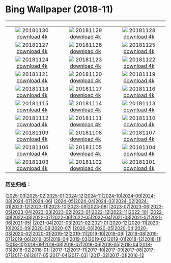 # Bing Wallpaper (2018-11)
**************
| | | |
| :----: | :----: | :----: |
| ![](https://www.bing.com/az/hprichbg/rb/KilchurnSky_EN-US9115024751_1920x1080.jpg) 20181130 [download 4k](https://www.bing.com/az/hprichbg/rb/KilchurnSky_EN-US9115024751_UHD.jpg) | ![](https://www.bing.com/az/hprichbg/rb/FrankfurtXmas_EN-US9289866662_1920x1080.jpg) 20181129 [download 4k](https://www.bing.com/az/hprichbg/rb/FrankfurtXmas_EN-US9289866662_UHD.jpg) | ![](https://www.bing.com/th?id=OHR.RCTree_EN-US13777936889_1920x1080.jpg) 20181128 [download 4k](https://www.bing.com/th?id=OHR.RCTree_EN-US13777936889_UHD.jpg) |
| ![](https://www.bing.com/az/hprichbg/rb/FoxMolt_EN-US11584363178_1920x1080.jpg) 20181127 [download 4k](https://www.bing.com/az/hprichbg/rb/FoxMolt_EN-US11584363178_UHD.jpg) | ![](https://www.bing.com/az/hprichbg/rb/AliceCentralPark_EN-US9031006021_1920x1080.jpg) 20181126 [download 4k](https://www.bing.com/az/hprichbg/rb/AliceCentralPark_EN-US9031006021_UHD.jpg) | ![](https://www.bing.com/az/hprichbg/rb/VarennaSnow_EN-US8379460546_1920x1080.jpg) 20181125 [download 4k](https://www.bing.com/az/hprichbg/rb/VarennaSnow_EN-US8379460546_UHD.jpg) |
| ![](https://www.bing.com/az/hprichbg/rb/DarwinOrigin_EN-US14530151991_1920x1080.jpg) 20181124 [download 4k](https://www.bing.com/az/hprichbg/rb/DarwinOrigin_EN-US14530151991_UHD.jpg) | ![](https://www.bing.com/az/hprichbg/rb/ShoppersReflected_EN-US10998166854_1920x1080.jpg) 20181123 [download 4k](https://www.bing.com/az/hprichbg/rb/ShoppersReflected_EN-US10998166854_UHD.jpg) | ![](https://www.bing.com/az/hprichbg/rb/TomTurkey_EN-US7913806283_1920x1080.jpg) 20181122 [download 4k](https://www.bing.com/az/hprichbg/rb/TomTurkey_EN-US7913806283_UHD.jpg) |
| ![](https://www.bing.com/az/hprichbg/rb/AmateurNight_EN-US10748086103_1920x1080.jpg) 20181121 [download 4k](https://www.bing.com/az/hprichbg/rb/AmateurNight_EN-US10748086103_UHD.jpg) | ![](https://www.bing.com/az/hprichbg/rb/TDPflamingos_EN-US9923017546_1920x1080.jpg) 20181120 [download 4k](https://www.bing.com/az/hprichbg/rb/TDPflamingos_EN-US9923017546_UHD.jpg) | ![](https://www.bing.com/az/hprichbg/rb/NarrowsZion_EN-US8919763491_1920x1080.jpg) 20181119 [download 4k](https://www.bing.com/az/hprichbg/rb/NarrowsZion_EN-US8919763491_UHD.jpg) |
| ![](https://www.bing.com/az/hprichbg/rb/GeorgiaAquarium_EN-US12896401074_1920x1080.jpg) 20181118 [download 4k](https://www.bing.com/az/hprichbg/rb/GeorgiaAquarium_EN-US12896401074_UHD.jpg) | ![](https://www.bing.com/az/hprichbg/rb/MandarinDucksUK_EN-US10090169541_1920x1080.jpg) 20181117 [download 4k](https://www.bing.com/az/hprichbg/rb/MandarinDucksUK_EN-US10090169541_UHD.jpg) | ![](https://www.bing.com/az/hprichbg/rb/ChiribiqueteNP_EN-US10713623298_1920x1080.jpg) 20181116 [download 4k](https://www.bing.com/az/hprichbg/rb/ChiribiqueteNP_EN-US10713623298_UHD.jpg) |
| ![](https://www.bing.com/az/hprichbg/rb/EcolaSP_EN-US9857224001_1920x1080.jpg) 20181115 [download 4k](https://www.bing.com/az/hprichbg/rb/EcolaSP_EN-US9857224001_UHD.jpg) | ![](https://www.bing.com/az/hprichbg/rb/LeGivre_EN-US7576437900_1920x1080.jpg) 20181114 [download 4k](https://www.bing.com/az/hprichbg/rb/LeGivre_EN-US7576437900_UHD.jpg) | ![](https://www.bing.com/az/hprichbg/rb/SpiritBearSleeps_EN-US7883048709_1920x1080.jpg) 20181113 [download 4k](https://www.bing.com/az/hprichbg/rb/SpiritBearSleeps_EN-US7883048709_UHD.jpg) |
| ![](https://www.bing.com/az/hprichbg/rb/DCWWIMemorial_EN-US12585625273_1920x1080.jpg) 20181112 [download 4k](https://www.bing.com/az/hprichbg/rb/DCWWIMemorial_EN-US12585625273_UHD.jpg) | ![](https://www.bing.com/az/hprichbg/rb/WavePoppy_EN-US9071800685_1920x1080.jpg) 20181111 [download 4k](https://www.bing.com/az/hprichbg/rb/WavePoppy_EN-US9071800685_UHD.jpg) | ![](https://www.bing.com/az/hprichbg/rb/BadlandsBday_EN-US10299777329_1920x1080.jpg) 20181110 [download 4k](https://www.bing.com/az/hprichbg/rb/BadlandsBday_EN-US10299777329_UHD.jpg) |
| ![](https://www.bing.com/az/hprichbg/rb/CupFungus_EN-US8870948617_1920x1080.jpg) 20181109 [download 4k](https://www.bing.com/az/hprichbg/rb/CupFungus_EN-US8870948617_UHD.jpg) | ![](https://www.bing.com/az/hprichbg/rb/ManateeAwareness_EN-US8913276028_1920x1080.jpg) 20181108 [download 4k](https://www.bing.com/az/hprichbg/rb/ManateeAwareness_EN-US8913276028_UHD.jpg) | ![](https://www.bing.com/az/hprichbg/rb/RangoliDiwali_EN-US7042881731_1920x1080.jpg) 20181107 [download 4k](https://www.bing.com/az/hprichbg/rb/RangoliDiwali_EN-US7042881731_UHD.jpg) |
| ![](https://www.bing.com/az/hprichbg/rb/LincolnStates_EN-US11450535177_1920x1080.jpg) 20181106 [download 4k](https://www.bing.com/az/hprichbg/rb/LincolnStates_EN-US11450535177_UHD.jpg) | ![](https://www.bing.com/az/hprichbg/rb/AutumnNeuschwanstein_EN-US10604288553_1920x1080.jpg) 20181105 [download 4k](https://www.bing.com/az/hprichbg/rb/AutumnNeuschwanstein_EN-US10604288553_UHD.jpg) | ![](https://www.bing.com/az/hprichbg/rb/NYCM_EN-US8962861446_1920x1080.jpg) 20181104 [download 4k](https://www.bing.com/az/hprichbg/rb/NYCM_EN-US8962861446_UHD.jpg) |
| ![](https://www.bing.com/az/hprichbg/rb/BisonDay_EN-US9060544603_1920x1080.jpg) 20181103 [download 4k](https://www.bing.com/az/hprichbg/rb/BisonDay_EN-US9060544603_UHD.jpg) | ![](https://www.bing.com/az/hprichbg/rb/GourdDance_EN-US9566401396_1920x1080.jpg) 20181102 [download 4k](https://www.bing.com/az/hprichbg/rb/GourdDance_EN-US9566401396_UHD.jpg) | ![](https://www.bing.com/az/hprichbg/rb/DeadPhotographer_EN-US9480942912_1920x1080.jpg) 20181101 [download 4k](https://www.bing.com/az/hprichbg/rb/DeadPhotographer_EN-US9480942912_UHD.jpg) |

### 历史归档：

|[2025-03](bing/2025-03/2025-03.md)|[2025-02](bing/2025-02/2025-02.md)|[2025-01](bing/2025-01/2025-01.md)|[2024-12](bing/2024-12/2024-12.md)|[2024-11](bing/2024-11/2024-11.md)|[2024-10](bing/2024-10/2024-10.md)|[2024-09](bing/2024-09/2024-09.md)|[2024-08](bing/2024-08/2024-08.md)|[2024-07](bing/2024-07/2024-07.md)|[2024-06](bing/2024-06/2024-06.md)|
|[2024-05](bing/2024-05/2024-05.md)|[2024-04](bing/2024-04/2024-04.md)|[2024-03](bing/2024-03/2024-03.md)|[2024-02](bing/2024-02/2024-02.md)|[2024-01](bing/2024-01/2024-01.md)|[2023-12](bing/2023-12/2023-12.md)|[2023-11](bing/2023-11/2023-11.md)|[2023-10](bing/2023-10/2023-10.md)|[2023-09](bing/2023-09/2023-09.md)|[2023-08](bing/2023-08/2023-08.md)|
|[2023-07](bing/2023-07/2023-07.md)|[2023-06](bing/2023-06/2023-06.md)|[2023-05](bing/2023-05/2023-05.md)|[2023-04](bing/2023-04/2023-04.md)|[2023-03](bing/2023-03/2023-03.md)|[2023-02](bing/2023-02/2023-02.md)|[2023-01](bing/2023-01/2023-01.md)|[2022-12](bing/2022-12/2022-12.md)|[2022-11](bing/2022-11/2022-11.md)|[2022-10](bing/2022-10/2022-10.md)|
|[2022-09](bing/2022-09/2022-09.md)|[2022-08](bing/2022-08/2022-08.md)|[2022-07](bing/2022-07/2022-07.md)|[2022-06](bing/2022-06/2022-06.md)|[2022-05](bing/2022-05/2022-05.md)|[2022-04](bing/2022-04/2022-04.md)|[2021-08](bing/2021-08/2021-08.md)|[2021-07](bing/2021-07/2021-07.md)|[2021-06](bing/2021-06/2021-06.md)|[2021-05](bing/2021-05/2021-05.md)|
|[2021-04](bing/2021-04/2021-04.md)|[2021-03](bing/2021-03/2021-03.md)|[2021-02](bing/2021-02/2021-02.md)|[2021-01](bing/2021-01/2021-01.md)|[2020-12](bing/2020-12/2020-12.md)|[2020-11](bing/2020-11/2020-11.md)|[2020-10](bing/2020-10/2020-10.md)|[2020-09](bing/2020-09/2020-09.md)|[2020-08](bing/2020-08/2020-08.md)|[2020-07](bing/2020-07/2020-07.md)|
|[2020-06](bing/2020-06/2020-06.md)|[2020-05](bing/2020-05/2020-05.md)|[2020-04](bing/2020-04/2020-04.md)|[2020-03](bing/2020-03/2020-03.md)|[2020-02](bing/2020-02/2020-02.md)|[2020-01](bing/2020-01/2020-01.md)|[2019-12](bing/2019-12/2019-12.md)|[2019-11](bing/2019-11/2019-11.md)|[2019-10](bing/2019-10/2019-10.md)|[2019-09](bing/2019-09/2019-09.md)|
|[2019-08](bing/2019-08/2019-08.md)|[2019-07](bing/2019-07/2019-07.md)|[2019-06](bing/2019-06/2019-06.md)|[2019-05](bing/2019-05/2019-05.md)|[2019-04](bing/2019-04/2019-04.md)|[2019-03](bing/2019-03/2019-03.md)|[2019-02](bing/2019-02/2019-02.md)|[2019-01](bing/2019-01/2019-01.md)|[2018-12](bing/2018-12/2018-12.md)|[2018-11](bing/2018-11/2018-11.md)|
|[2018-10](bing/2018-10/2018-10.md)|[2018-09](bing/2018-09/2018-09.md)|[2018-08](bing/2018-08/2018-08.md)|[2018-07](bing/2018-07/2018-07.md)|[2018-06](bing/2018-06/2018-06.md)|[2018-05](bing/2018-05/2018-05.md)|[2018-04](bing/2018-04/2018-04.md)|[2018-03](bing/2018-03/2018-03.md)|[2018-02](bing/2018-02/2018-02.md)|[2018-01](bing/2018-01/2018-01.md)|
|[2017-12](bing/2017-12/2017-12.md)|[2017-11](bing/2017-11/2017-11.md)|[2017-10](bing/2017-10/2017-10.md)|[2017-09](bing/2017-09/2017-09.md)|[2017-08](bing/2017-08/2017-08.md)|[2017-07](bing/2017-07/2017-07.md)|[2017-06](bing/2017-06/2017-06.md)|[2017-05](bing/2017-05/2017-05.md)|[2017-04](bing/2017-04/2017-04.md)|[2017-03](bing/2017-03/2017-03.md)|
|[2017-02](bing/2017-02/2017-02.md)|[2017-01](bing/2017-01/2017-01.md)|[2016-12](bing/2016-12/2016-12.md)